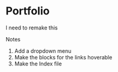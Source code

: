 # Portfolio
I need to remake this

Notes

1. Add a dropdown menu
2. Make the blocks for the links hoverable
3. Make the Index file
